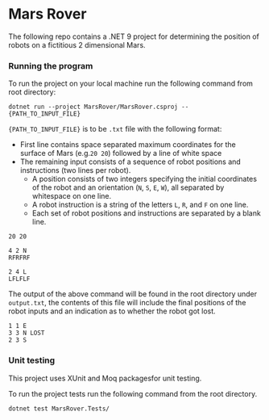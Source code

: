 
# Mars Rover 

The following repo contains a .NET 9 project for determining the position of robots on a fictitious 2 dimensional Mars.

### Running the program
To run the project on your local machine run the following command from root directory:

```code
dotnet run --project MarsRover/MarsRover.csproj -- {PATH_TO_INPUT_FILE}
```

`{PATH_TO_INPUT_FILE}` is to be `.txt` file with the following format:
- First line contains space separated maximum coordinates for the surface of Mars (e.g.`20 20`) followed by a line of white space
- The remaining input consists of a sequence of robot positions and instructions (two lines per robot). 
  - A position consists of two integers specifying the initial coordinates of the robot and an orientation (`N`, `S`, `E`, `W`), all separated by whitespace on one line. 
  - A robot instruction is a string of the letters `L`, `R`, and `F` on one line. 
  - Each set of robot positions and instructions are separated by a blank line.

```code
20 20

4 2 N
RFRFRF

2 4 L
LFLFLF
```

The output of the above command will be found in the root directory under `output.txt`, the contents of this file will include the final positions of the robot inputs and an indication as to whether the robot got lost.
```code
1 1 E
3 3 N LOST
2 3 S
```

### Unit testing
This project uses XUnit and Moq packagesfor unit testing.

To run the project tests run the following command from the root directory.
```code
dotnet test MarsRover.Tests/
```